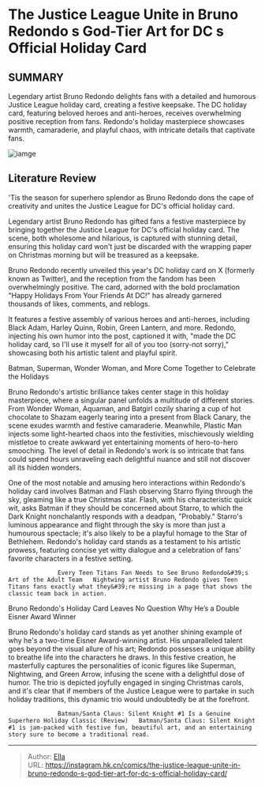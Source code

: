 # The Justice League Unite in Bruno Redondo s God-Tier Art for DC s Official Holiday Card


## SUMMARY 



  Legendary artist Bruno Redondo delights fans with a detailed and humorous Justice League holiday card, creating a festive keepsake.   The DC holiday card, featuring beloved heroes and anti-heroes, receives overwhelming positive reception from fans.   Redondo&#39;s holiday masterpiece showcases warmth, camaraderie, and playful chaos, with intricate details that captivate fans.  

![iamge](https://static1.srcdn.com/wordpress/wp-content/uploads/2023/12/bruno-redondo-official-dc-holiday-card-featuring-the-justice-league-and-many-other-heroes.jpg)

## Literature Review

&#39;Tis the season for superhero splendor as Bruno Redondo dons the cape of creativity and unites the Justice League for DC&#39;s official holiday card.




Legendary artist Bruno Redondo has gifted fans a festive masterpiece by bringing together the Justice League for DC&#39;s official holiday card. The scene, both wholesome and hilarious, is captured with stunning detail, ensuring this holiday card won&#39;t just be discarded with the wrapping paper on Christmas morning but will be treasured as a keepsake.




Bruno Redondo recently unveiled this year&#39;s DC holiday card on X (formerly known as Twitter), and the reception from the fandom has been overwhelmingly positive. The card, adorned with the bold proclamation &#34;Happy Holidays From Your Friends At DC!&#34; has already garnered thousands of likes, comments, and reblogs.


 

It features a festive assembly of various heroes and anti-heroes, including Black Adam, Harley Quinn, Robin, Green Lantern, and more. Redondo, injecting his own humor into the post, captioned it with, &#34;made the DC holiday card, so I&#39;ll use it myself for all of you too (sorry-not sorry),&#34; showcasing both his artistic talent and playful spirit.


 Batman, Superman, Wonder Woman, and More Come Together to Celebrate the Holidays 

 




Bruno Redondo&#39;s artistic brilliance takes center stage in this holiday masterpiece, where a singular panel unfolds a multitude of different stories. From Wonder Woman, Aquaman, and Batgirl cozily sharing a cup of hot chocolate to Shazam eagerly tearing into a present from Black Canary, the scene exudes warmth and festive camaraderie. Meanwhile, Plastic Man injects some light-hearted chaos into the festivities, mischievously wielding mistletoe to create awkward yet entertaining moments of hero-to-hero smooching. The level of detail in Redondo&#39;s work is so intricate that fans could spend hours unraveling each delightful nuance and still not discover all its hidden wonders.

One of the most notable and amusing hero interactions within Redondo&#39;s holiday card involves Batman and Flash observing Starro flying through the sky, gleaming like a true Christmas star. Flash, with his characteristic quick wit, asks Batman if they should be concerned about Starro, to which the Dark Knight nonchalantly responds with a deadpan, &#34;Probably.&#34; Starro&#39;s luminous appearance and flight through the sky is more than just a humourous spectacle; it&#39;s also likely to be a playful homage to the Star of Bethlehem. Redondo&#39;s holiday card stands as a testament to his artistic prowess, featuring concise yet witty dialogue and a celebration of fans&#39; favorite characters in a festive setting.




                  Every Teen Titans Fan Needs to See Bruno Redondo&#39;s Art of the Adult Team   Nightwing artist Bruno Redondo gives Teen Titans fans exactly what they&#39;re missing in a page that shows the classic team back in action.   



 Bruno Redondo&#39;s Holiday Card Leaves No Question Why He’s a Double Eisner Award Winner 


          

Bruno Redondo&#39;s holiday card stands as yet another shining example of why he&#39;s a two-time Eisner Award-winning artist. His unparalleled talent goes beyond the visual allure of his art; Redondo possesses a unique ability to breathe life into the characters he draws. In this festive creation, he masterfully captures the personalities of iconic figures like Superman, Nightwing, and Green Arrow, infusing the scene with a delightful dose of humor. The trio is depicted joyfully engaged in singing Christmas carols, and it&#39;s clear that if members of the Justice League were to partake in such holiday traditions, this dynamic trio would undoubtedly be at the forefront.




                  Batman/Santa Claus: Silent Knight #1 Is a Genuine Superhero Holiday Classic (Review)   Batman/Santa Claus: Silent Knight #1 is jam-packed with festive fun, beautiful art, and an entertaining story sure to become a traditional read.   



---

> Author: [Ella](https://instagram.hk.cn/)  
> URL: https://instagram.hk.cn/comics/the-justice-league-unite-in-bruno-redondo-s-god-tier-art-for-dc-s-official-holiday-card/  

